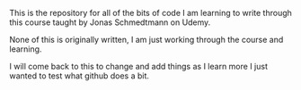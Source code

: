 This is the repository for all of the bits of code I am learning to write through this course taught by Jonas Schmedtmann on Udemy.

None of this is originally written, I am just working through the course and learning.

I will come back to this to change and add things as I learn more I just wanted to test what github does a bit.
